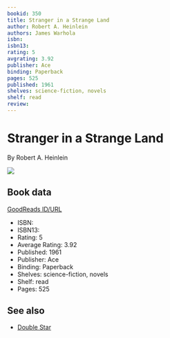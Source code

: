 ```yaml
---
bookid: 350
title: Stranger in a Strange Land
author: Robert A. Heinlein
authors: James Warhola
isbn: 
isbn13: 
rating: 5
avgrating: 3.92
publisher: Ace
binding: Paperback
pages: 525
published: 1961
shelves: science-fiction, novels
shelf: read
review: 
---
```


# Stranger in a Strange Land

By Robert A. Heinlein

![](https://i.gr-assets.com/images/S/compressed.photo.goodreads.com/books/1156897088l/350._SY475_.jpg)

## Book data

[GoodReads ID/URL](https://www.goodreads.com/book/show/350)

- ISBN: 
- ISBN13: 
- Rating: 5
- Average Rating: 3.92
- Published: 1961
- Publisher: Ace
- Binding: Paperback
- Shelves: science-fiction, novels
- Shelf: read
- Pages: 525


## See also

- [Double Star](Double_Star.md)
